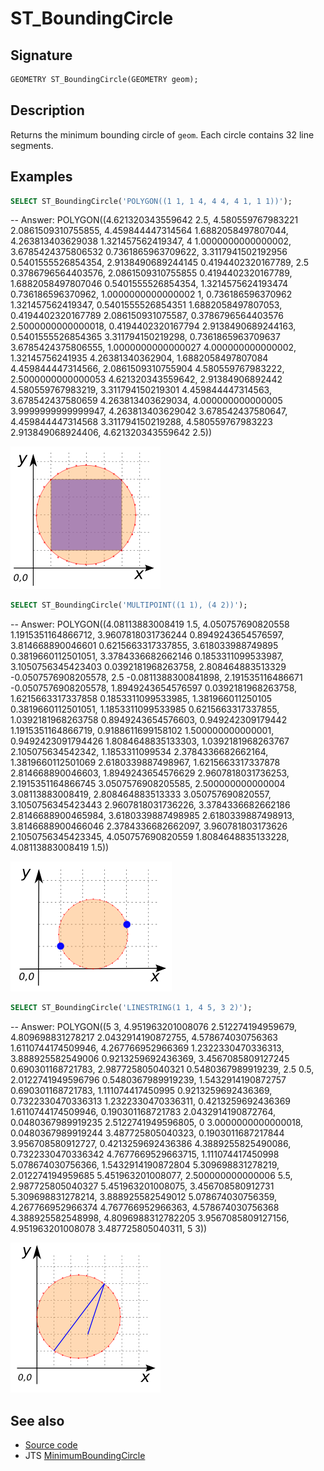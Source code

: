 # ST_BoundingCircle

## Signature

```sql
GEOMETRY ST_BoundingCircle(GEOMETRY geom);
```

## Description

Returns the minimum bounding circle of `geom`.
Each circle contains 32 line segments.

## Examples

```sql
SELECT ST_BoundingCircle('POLYGON((1 1, 1 4, 4 4, 4 1, 1 1))');
```
-- Answer: POLYGON((4.621320343559642 2.5, 4.580559767983221 2.0861509310755855, 4.459844447314564 1.6882058497807044, 4.263813403629038 1.321457562419347, 4 1.0000000000000002, 3.6785424375806532 0.7361865963709622, 3.3117941502192956 0.5401555526854354, 2.9138490689244145 0.4194402320167789, 2.5 0.3786796564403576, 2.0861509310755855 0.4194402320167789, 1.6882058497807046 0.5401555526854354, 1.3214575624193474 0.736186596370962, 1.0000000000000002 1, 0.736186596370962 1.321457562419347, 0.5401555526854351 1.6882058497807053, 0.4194402320167789 2.086150931075587, 0.3786796564403576 2.5000000000000018, 0.4194402320167794 2.9138490689244163, 0.5401555526854365 3.311794150219298, 0.7361865963709637 3.6785424375806555, 1.0000000000000027 4.000000000000002, 1.32145756241935 4.26381340362904, 1.6882058497807084 4.459844447314566, 2.0861509310755904 4.580559767983222, 2.5000000000000053 4.621320343559642, 2.91384906892442 4.580559767983219, 3.311794150219301 4.459844447314563, 3.678542437580659 4.263813403629034, 4.000000000000005 3.9999999999999947, 4.263813403629042 3.678542437580647, 4.459844447314568 3.311794150219288, 4.580559767983223 2.913849068924406, 4.621320343559642 2.5))


![](./ST_BoundingCircle_1.png)

```sql
SELECT ST_BoundingCircle('MULTIPOINT((1 1), (4 2))');
```
-- Answer: POLYGON((4.08113883008419 1.5, 4.050757690820558 1.1915351164866712, 3.9607818031736244 0.8949243654576597, 3.814668890046601 0.6215663317337855, 3.618033988749895 0.3819660112501051, 3.3784336682662146 0.1853311099533987, 3.1050756345423403 0.0392181968263758, 2.808464883513329 -0.0507576908205578, 2.5 -0.0811388300841898, 2.191535116486671 -0.0507576908205578, 1.8949243654576597 0.0392181968263758, 1.6215663317337858 0.1853311099533985, 1.381966011250105 0.3819660112501051, 1.1853311099533985 0.6215663317337855, 1.0392181968263758 0.8949243654576603, 0.949242309179442 1.1915351164866719, 0.9188611699158102 1.500000000000001, 0.9492423091794426 1.8084648835133303, 1.0392181968263767 2.105075634542342, 1.1853311099534 2.3784336682662164, 1.3819660112501069 2.6180339887498967, 1.6215663317337878 2.814668890046603, 1.8949243654576629 2.9607818031736253, 2.1915351164866745 3.0507576908205585, 2.500000000000004 3.08113883008419, 2.808464883513333 3.050757690820557, 3.1050756345423443 2.9607818031736226, 3.3784336682662186 2.8146688900465984, 3.6180339887498985 2.6180339887498913, 3.8146688900466046 2.3784336682662097, 3.960781803173626 2.1050756345423345, 4.050757690820559 1.8084648835133228, 4.08113883008419 1.5))


![](./ST_BoundingCircle_2.png)

```sql
SELECT ST_BoundingCircle('LINESTRING(1 1, 4 5, 3 2)');
```
-- Answer: POLYGON((5 3, 4.951963201008076 2.512274194959679, 4.809698831278217 2.0432914190872755, 4.578674030756363 1.6110744174509946, 4.267766952966369 1.2322330470336313, 3.888925582549006 0.9213259692436369, 3.4567085809127245 0.690301168721783, 2.987725805040321 0.5480367989919239, 2.5 0.5, 2.0122741949596796 0.5480367989919239, 1.5432914190872757 0.690301168721783, 1.111074417450995 0.9213259692436369, 0.7322330470336313 1.2322330470336311, 0.4213259692436369 1.6110744174509946, 0.190301168721783 2.0432914190872764, 0.0480367989919235 2.5122741949596805, 0 3.0000000000000018, 0.0480367989919244 3.487725805040323, 0.1903011687217844 3.956708580912727, 0.4213259692436386 4.3889255825490086, 0.7322330470336342 4.7677669529663715, 1.111074417450998 5.078674030756366, 1.5432914190872804 5.309698831278219, 2.012274194959685 5.451963201008077, 2.500000000000006 5.5, 2.987725805040327 5.451963201008075, 3.456708580912731 5.309698831278214, 3.888925582549012 5.078674030756359, 4.267766952966374 4.767766952966363, 4.578674030756368 4.388925582548998, 4.8096988312782205 3.9567085809127156, 4.951963201008078 3.487725805040311, 5 3))


![](./ST_BoundingCircle_3.png)

## See also

* <a href="https://github.com/orbisgis/h2gis/blob/master/h2gis-functions/src/main/java/org/h2gis/functions/spatial/create/ST_BoundingCircle.java" target="_blank">Source code</a>
* JTS [MinimumBoundingCircle][jts]

[jts]: http://tsusiatsoftware.net/jts/javadoc/com/vividsolutions/jts/algorithm/MinimumBoundingCircle.html
